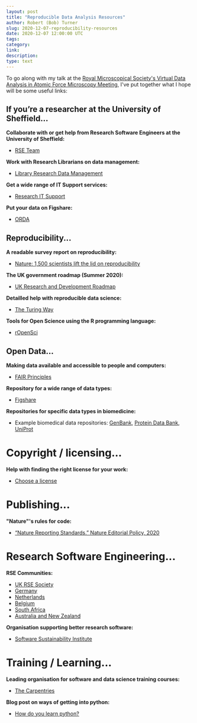 ```yaml
---
layout: post
title: "Reproducible Data Analysis Resources"
author: Robert (Bob) Turner
slug: 2020-12-07-reproducibility-resources
date: 2020-12-07 12:00:00 UTC
tags: 
category:
link:
description:
type: text
---
```


To go along with my talk at the [Royal Microscopical Society's Virtual Data Analysis in Atomic Force Microscopy Meeting](https://www.rms.org.uk/data-analysis-in-atomic-force-microscopy.html), I've put together what I hope will be some useful links:

## If you’re a researcher at the University of Sheffield...

**Collaborate with or get help from Research Software Engineers at the University of Sheffield:**

* [RSE Team](https://rse.shef.ac.uk/)
  
**Work with Research Librarians on data management:**
* [Library Research Data Management](https://www.sheffield.ac.uk/library/rdm)

**Get a wide range of IT Support services:**
* [Research IT Support](https://www.sheffield.ac.uk/it-services/research)

**Put your data on Figshare:**
* [ORDA](https://www.sheffield.ac.uk/library/rdm/orda)

## Reproducibility...

**A readable survey report on reproducibility:**
* [Nature: 1,500 scientists lift the lid on reproducibility](https://www.nature.com/news/1-500-scientists-lift-the-lid-on-reproducibility-1.19970)

**The UK government roadmap (Summer 2020):**
* [UK Research and Development Roadmap](https://www.gov.uk/government/publications/uk-research-and-development-roadmap)

**Detailled help with reproducible data science:**
* [The Turing Way](https://www.turing.ac.uk/research/research-projects/turing-way-handbook-reproducible-data-science)

**Tools for Open Science using the R programming language:**
* [rOpenSci](https://ropensci.org/)

## Open Data...

**Making data available and accessible to people and computers:**
* [FAIR Principles](https://www.nature.com/articles/sdata201618)

**Repository for a wide range of data types:**
* [Figshare](https://figshare.com/)

**Repositories for specific data types in biomedicine:**
* Example biomedical data repositories: [GenBank](https://www.ncbi.nlm.nih.gov/genbank/), [Protein Data Bank](https://www.rcsb.org/), [UniProt](https://www.uniprot.org/)

# Copyright / licensing...

**Help with finding the right license for your work:**
* [Choose a license](https://choosealicense.com)

# Publishing...

**"Nature"'s rules for code:**
* [“Nature Reporting Standards.” Nature Editorial Policy, 2020](https://www.nature.com/nature-research/editorial-policies/reporting-standards#availability-of-computer-code)

# Research Software Engineering...
**RSE Communities:**
* [UK RSE Society](https://society-rse.org/)
* [Germany](https://de-rse.org/en/)
* [Netherlands](https://nl-rse.org/)
* [Belgium](https://www.be-rse.org/)
* [South Africa](https://rsse-africa.sanbi.ac.za/)
* [Australia and New Zealand](https://rse-aunz.github.io/)

**Organisation supporting better research software:**
* [Software Sustainability Institute](https://www.software.ac.uk/)

# Training / Learning...

**Leading organisation for software and data science training courses:**
* [The Carpentries](https://carpentries.org/)

**Blog post on ways of getting into python:**
* [How do you learn python?](https://rse.shef.ac.uk/blog/learn-python/)
